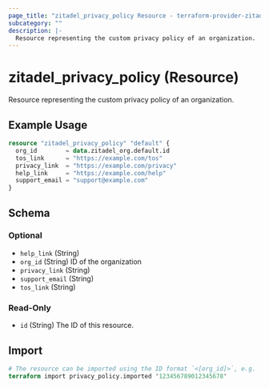 ```yaml
---
page_title: "zitadel_privacy_policy Resource - terraform-provider-zitadel"
subcategory: ""
description: |-
  Resource representing the custom privacy policy of an organization.
---
```


# zitadel_privacy_policy (Resource)

Resource representing the custom privacy policy of an organization.

## Example Usage

```terraform
resource "zitadel_privacy_policy" "default" {
  org_id        = data.zitadel_org.default.id
  tos_link      = "https://example.com/tos"
  privacy_link  = "https://example.com/privacy"
  help_link     = "https://example.com/help"
  support_email = "support@example.com"
}
```

<!-- schema generated by tfplugindocs -->
## Schema

### Optional

- `help_link` (String)
- `org_id` (String) ID of the organization
- `privacy_link` (String)
- `support_email` (String)
- `tos_link` (String)

### Read-Only

- `id` (String) The ID of this resource.

## Import

```terraform
# The resource can be imported using the ID format `<[org_id]>`, e.g.
terraform import privacy_policy.imported '123456789012345678'
```
